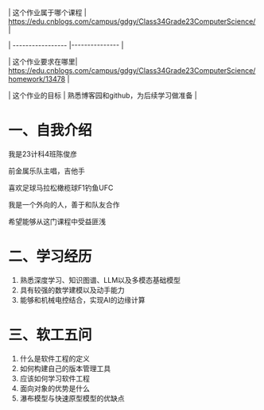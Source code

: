 | 这个作业属于哪个课程 | https://edu.cnblogs.com/campus/gdgy/Class34Grade23ComputerScience/ |

| ----------------- |--------------- |

| 这个作业要求在哪里| https://edu.cnblogs.com/campus/gdgy/Class34Grade23ComputerScience/homework/13478 |

| 这个作业的目标 | 熟悉博客园和github，为后续学习做准备 |


# 一、自我介绍
我是23计科4班陈俊彦

前金属乐队主唱，吉他手

喜欢足球马拉松橄榄球F1钓鱼UFC

我是一个外向的人，善于和队友合作

希望能够从这门课程中受益匪浅

# 二、学习经历
1. 熟悉深度学习、知识图谱、LLM以及多模态基础模型
2. 具有较强的数学建模以及动手能力
3. 能够和机械电控结合，实现AI的边缘计算

# 三、软工五问
1. 什么是软件工程的定义
2. 如何构建自己的版本管理工具
3. 应该如何学习软件工程
4. 面向对象的优势是什么
5. 瀑布模型与快速原型模型的优缺点

